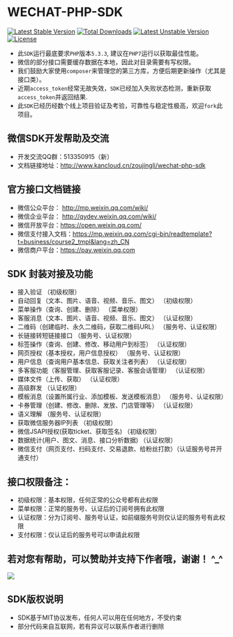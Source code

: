 # WECHAT-PHP-SDK

[![Latest Stable Version](https://poser.pugx.org/zoujingli/wechat-php-sdk/v/stable)](https://packagist.org/packages/zoujingli/wechat-php-sdk)
[![Total Downloads](https://poser.pugx.org/zoujingli/wechat-php-sdk/downloads)](https://packagist.org/packages/zoujingli/wechat-php-sdk)
[![Latest Unstable Version](https://poser.pugx.org/zoujingli/wechat-php-sdk/v/unstable)](https://packagist.org/packages/zoujingli/wechat-php-sdk)
[![License](https://poser.pugx.org/zoujingli/wechat-php-sdk/license)](https://packagist.org/packages/zoujingli/wechat-php-sdk)

* 此`SDK`运行最底要求`PHP`版本`5.3.3`, 建议在`PHP7`运行以获取最佳性能。
* 微信的部分接口需要缓存数据在本地，因此对目录需要有写权限。
* 我们鼓励大家使用`composer`来管理您的第三方库，方便后期更新操作（尤其是接口类）。
* 近期`access_token`经常无故失效，`SDK`已经加入失败状态检测，重新获取`access_token`并返回结果.
* 此`SDK`已经历经数个线上项目验证及考验，可靠性与稳定性极高，欢迎`fork`此项目。

微信SDK开发帮助及交流
--
* 开发交流QQ群：513350915（新）
* 文档链接地址：http://www.kancloud.cn/zoujingli/wechat-php-sdk


官方接口文档链接
--

* 微信公众平台： http://mp.weixin.qq.com/wiki/
* 微信企业平台： http://qydev.weixin.qq.com/wiki/
* 微信开放平台：https://open.weixin.qq.com/
* 微信支付接入文档：https://mp.weixin.qq.com/cgi-bin/readtemplate?t=business/course2_tmpl&lang=zh_CN
* 微信商户平台：https://pay.weixin.qq.com


SDK 封装对接及功能
--

* 接入验证 （初级权限）
* 自动回复（文本、图片、语音、视频、音乐、图文） （初级权限）
* 菜单操作（查询、创建、删除） （菜单权限）
* 客服消息（文本、图片、语音、视频、音乐、图文） （认证权限）
* 二维码（创建临时、永久二维码，获取二维码URL） （服务号、认证权限）
* 长链接转短链接接口 （服务号、认证权限）
* 标签操作（查询、创建、修改、移动用户到标签） （认证权限）
* 网页授权（基本授权，用户信息授权） （服务号、认证权限）
* 用户信息（查询用户基本信息、获取关注者列表） （认证权限）
* 多客服功能（客服管理、获取客服记录、客服会话管理） （认证权限）
* 媒体文件（上传、获取） （认证权限）
* 高级群发 （认证权限）
* 模板消息（设置所属行业、添加模板、发送模板消息） （服务号、认证权限）
* 卡券管理（创建、修改、删除、发放、门店管理等） （认证权限）
* 语义理解 （服务号、认证权限）
* 获取微信服务器IP列表 （初级权限）
* 微信JSAPI授权(获取ticket、获取签名) （初级权限）
* 数据统计(用户、图文、消息、接口分析数据) （认证权限）
* 微信支付（网页支付、扫码支付、交易退款、给粉丝打款）（认证服务号并开通支付）


接口权限备注：
--

* 初级权限：基本权限，任何正常的公众号都有此权限
* 菜单权限：正常的服务号、认证后的订阅号拥有此权限
* 认证权限：分为订阅号、服务号认证，如前缀服务号则仅认证的服务号有此权限
* 支付权限：仅认证后的服务号可以申请此权限

若对您有帮助，可以赞助并支持下作者哦，谢谢！ ^_^
--
![](http://zoujingli.oschina.io/static/doc-image/pay.png)


SDK版权说明 
--
* SDK基于MIT协议发布，任何人可以用在任何地方，不受约束
* 部分代码来自互联网，若有异议可以联系作者进行删除
